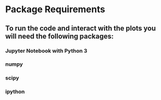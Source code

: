 # Package Requirements

## To run the code and interact with the plots you will need the following packages:

### Jupyter Notebook with Python 3
### numpy 
### scipy
### ipython


